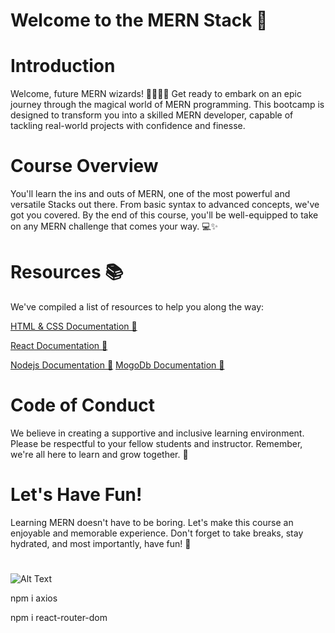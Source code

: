 # Welcome to the MERN Stack  🚀

# Introduction
Welcome, future MERN wizards! 🧙‍♂️🧙‍♀️ Get ready to embark on an epic journey through the magical world of MERN programming. This bootcamp is designed to transform you into a skilled MERN developer, capable of tackling real-world projects with confidence and finesse.

# Course Overview
You'll learn the ins and outs of MERN, one of the most powerful and versatile Stacks out there. From basic syntax to advanced concepts, we've got you covered. By the end of this course, you'll be well-equipped to take on any MERN challenge that comes your way. 💻✨

# Resources 📚
We've compiled a list of resources to help you along the way:

[HTML & CSS Documentation 📖](https://www.w3schools.com/)

[React Documentation 🌱](https://react.dev/learn)

[Nodejs Documentation 🥋](https://nodejs.org/api/all.html)
[MogoDb Documentation 🥋](https://www.mongodb.com/docs/?msockid=36c64002278b6d5b3fbc563b263e6c1a)

# Code of Conduct
We believe in creating a supportive and inclusive learning environment. Please be respectful to your fellow students and instructor. Remember, we're all here to learn and grow together. 🌱

# Let's Have Fun!
Learning MERN doesn't have to be boring. Let's make this course an enjoyable and memorable experience. Don't forget to take breaks, stay hydrated, and most importantly, have fun! 🎉

#
![Alt Text](https://i.pinimg.com/originals/81/17/8b/81178b47a8598f0c81c4799f2cdd4057.gif) 




npm i axios

npm i react-router-dom